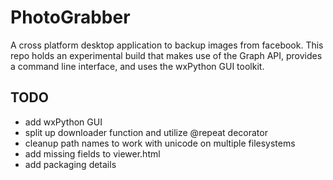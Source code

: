 # PhotoGrabber
A cross platform desktop application to backup images from facebook.  This repo
holds an experimental build that makes use of the Graph API, provides a command
line interface, and uses the wxPython GUI toolkit.

## TODO
  * add wxPython GUI
  * split up downloader function and utilize @repeat decorator
  * cleanup path names to work with unicode on multiple filesystems
  * add missing fields to viewer.html
  * add packaging details
